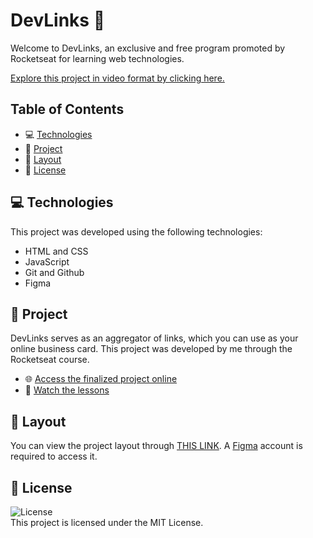 # DevLinks 🚀

Welcome to DevLinks, an exclusive and free program promoted by Rocketseat for learning web technologies.

[Explore this project in video format by clicking here.](https://lp.rocketseat.com.br/devlinks/inscricao?utm_source=github&utm_medium=descricao&utm_campaign=capture-devlinks&utm_term=organic&utm_content=descricao-github-mayk-brito)

## Table of Contents

- :computer: [Technologies](#technologies)
- :page_facing_up: [Project](#project)
- :art: [Layout](#layout)
- :pencil: [License](#license)

## :computer: Technologies

This project was developed using the following technologies:

- HTML and CSS
- JavaScript
- Git and Github
- Figma

## :page_facing_up: Project

DevLinks serves as an aggregator of links, which you can use as your online business card. This project was developed by me through the Rocketseat course.

- :globe_with_meridians: [Access the finalized project online](https://yantvrs.github.io/DevLinks/index.html)
- :movie_camera: [Watch the lessons](https://lp.rocketseat.com.br/devlinks/inscricao?utm_source=github&utm_medium=descricao&utm_campaign=capture-devlinks&utm_term=organic&utm_content=descricao-github-mayk-brito)

## :art: Layout

You can view the project layout through [THIS LINK](https://www.figma.com/community/file/1187422022288947321). A [Figma](https://figma.com) account is required to access it.

## :pencil: License


![License](https://img.shields.io/static/v1?label=license&message=MIT&color=49AA26&labelColor=000000)       
This project is licensed under the MIT License.
